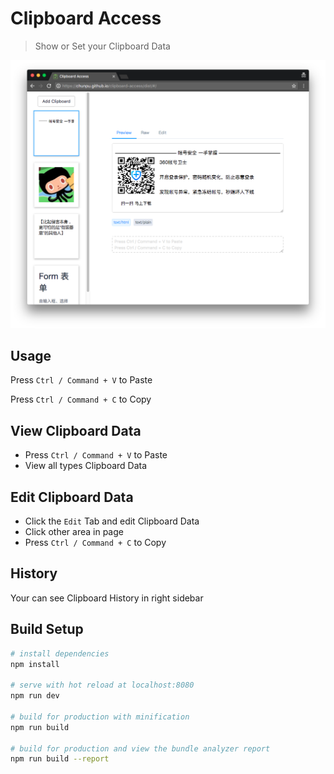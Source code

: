 # Clipboard Access

> Show or Set your Clipboard Data

<p align="center">
  <img src="https://raw.githubusercontent.com/chunpu/clipboard-access/master/static/clipboad-access-demo.png" alt="Demo">
</p>

## Usage

Press `Ctrl / Command + V` to Paste

Press `Ctrl / Command + C` to Copy

## View Clipboard Data

- Press `Ctrl / Command + V` to Paste
- View all types Clipboard Data

## Edit Clipboard Data

- Click the `Edit` Tab and edit Clipboard Data
- Click other area in page
- Press `Ctrl / Command + C` to Copy

## History

Your can see Clipboard History in right sidebar

## Build Setup

``` bash
# install dependencies
npm install

# serve with hot reload at localhost:8080
npm run dev

# build for production with minification
npm run build

# build for production and view the bundle analyzer report
npm run build --report
```
